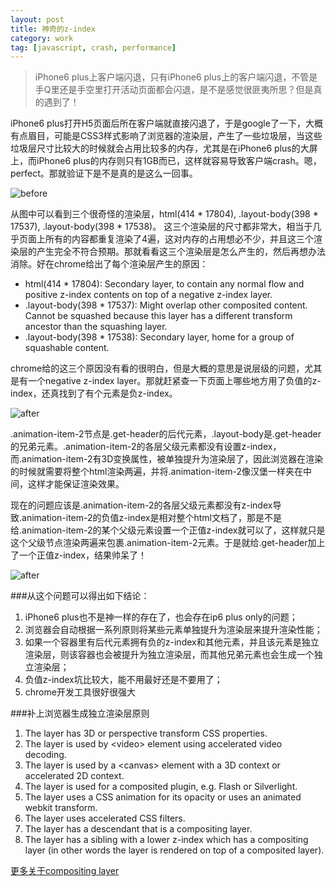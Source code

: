 ```yaml
---
layout: post
title: 神奇的z-index
category: work
tag: [javascript, crash, performance]
---
```


> iPhone6 plus上客户端闪退，只有iPhone6 plus上的客户端闪退，不管是手Q里还是手空里打开活动页面都会闪退，是不是感觉很匪夷所思？但是真的遇到了！

iPhone6 plus打开H5页面后所在客户端就直接闪退了，于是google了一下，大概有点眉目，可能是CSS3样式影响了浏览器的渲染层，产生了一些垃圾层，当这些垃圾层尺寸比较大的时候就会占用比较多的内存，尤其是在iPhone6 plus的大屏上，而iPhone6 plus的内存则只有1GB而已，这样就容易导致客户端crash。嗯，perfect。那就验证下是不是真的是这么一回事。

![before][2]

从图中可以看到三个很奇怪的渲染层，html(414 * 17804), .layout-body(398 * 17537), .layout-body(398 * 17538)。 这三个渲染层的尺寸都非常大，相当于几乎页面上所有的内容都重复渲染了4遍，这对内存的占用想必不少，并且这三个渲染层的产生完全不符合预期。那就看看这三个渲染层是怎么产生的，然后再想办法消除。好在chrome给出了每个渲染层产生的原因：

- html(414 * 17804): Secondary layer, to contain any normal flow and positive z-index contents on top of a negative z-index layer.
- .layout-body(398 * 17537): Might overlap other composited content. Cannot be squashed because this layer has a different transform ancestor than the squashing layer.
- .layout-body(398 * 17538): Secondary layer, home for a group of squashable content.

chrome给的这三个原因没有看的很明白，但是大概的意思是说层级的问题，尤其是有一个negative z-index layer。那就赶紧查一下页面上哪些地方用了负值的z-index，还真找到了有个元素是负z-index。

![after][4]

.animation-item-2节点是.get-header的后代元素，.layout-body是.get-header的兄弟元素。.animation-item-2的各层父级元素都没有设置z-index，而.animation-item-2有3D变换属性，被单独提升为渲染层了，因此浏览器在渲染的时候就需要将整个html渲染两遍，并将.animation-item-2像汉堡一样夹在中间，这样才能保证渲染效果。


现在的问题应该是.animation-item-2的各层父级元素都没有z-index导致.animation-item-2的负值z-index是相对整个html文档了，那是不是给.animation-item-2的某个父级元素设置一个正值z-index就可以了，这样就只是这个父级节点渲染两遍来包裹.animation-item-2元素。于是就给.get-header加上了一个正值z-index，结果帅呆了！

![after][3]


###从这个问题可以得出如下结论：
1. iPhone6 plus也不是神一样的存在了，也会存在ip6 plus only的问题；
2. 浏览器会自动根据一系列原则将某些元素单独提升为渲染层来提升渲染性能；
3. 如果一个容器里有后代元素拥有负的z-index和其他元素，并且该元素是独立渲染层，则该容器也会被提升为独立渲染层，而其他兄弟元素也会生成一个独立渲染层；
4. 负值z-index坑比较大，能不用最好还是不要用了；
5. chrome开发工具很好很强大



###补上浏览器生成独立渲染层原则
1. The layer has 3D or perspective transform CSS properties.
2. The layer is used by \<video\> element using accelerated video decoding.
3. The layer is used by a \<canvas\> element with a 3D context or accelerated 2D context.
4. The layer is used for a composited plugin, e.g. Flash or Silverlight.
5. The layer uses a CSS animation for its opacity or uses an animated webkit transform.
6. The layer uses accelerated CSS filters.
7. The layer has a descendant that is a compositing layer.
8. The layer has a sibling with a lower z-index which has a compositing layer (in other words the layer is rendered on top of a composited layer).

[更多关于compositing layer][1]


[1]: https://aerotwist.com/blog/on-translate3d-and-layer-creation-hacks/ "on-translate3d-and-layer-creation-hacks"
[2]: http://timcui.github.io/public/pic/ip6crash/before.png "before"
[3]: http://timcui.github.io/public/pic/ip6crash/after.png "after"
[4]: http://timcui.github.io/public/pic/ip6crash/nodes.png "nodes"